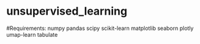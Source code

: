 # unsupervised_learning

#Requirements:
numpy
pandas
scipy
scikit-learn
matplotlib
seaborn
plotly
umap-learn
tabulate
